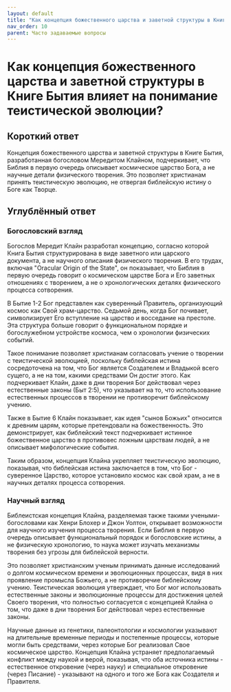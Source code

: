```yaml
---
layout: default
title: "Как концепция божественного царства и заветной структуры в Книге Бытия влияет на понимание теистической эволюции?"
nav_order: 10
parent: Часто задаваемые вопросы
---
```


# Как концепция божественного царства и заветной структуры в Книге Бытия влияет на понимание теистической эволюции?

## Короткий ответ

Концепция божественного царства и заветной структуры в Книге Бытия, разработанная богословом Мередитом Клайном, подчеркивает, что Библия в первую очередь описывает космическое царство Бога, а не научные детали физического творения. Это позволяет христианам принять теистическую эволюцию, не отвергая библейскую истину о Боге как Творце.

## Углублённый ответ

### Богословский взгляд

Богослов Мередит Клайн разработал концепцию, согласно которой Книга Бытия структурирована в виде заветного или царского документа, а не научного описания физического творения. В его трудах, включая "Oracular Origin of the State", он показывает, что Библия в первую очередь говорит о космическом царстве Бога и Его заветных отношениях с творением, а не о хронологических деталях физического процесса сотворения.

В Бытие 1-2 Бог представлен как суверенный Правитель, организующий космос как Свой храм-царство. Седьмой день, когда Бог почивает, символизирует Его вступление на царство и восседание на престоле. Эта структура больше говорит о функциональном порядке и богослужебном устройстве космоса, чем о хронологии физических событий.

Такое понимание позволяет христианам согласовать учение о творении с теистической эволюцией, поскольку библейская истина сосредоточена на том, что Бог является Создателем и Владыкой всего сущего, а не на том, какими средствами Он достиг этого. Как подчеркивает Клайн, даже в дни творения Бог действовал через естественные законы (Быт 2:5), что указывает на то, что использование естественных процессов в творении не противоречит библейскому учению.

Также в Бытие 6 Клайн показывает, как идея "сынов Божьих" относится к древним царям, которые претендовали на божественность. Это демонстрирует, как библейский текст подчеркивает истинное божественное царство в противовес ложным царствам людей, а не описывает мифологические события.

Таким образом, концепция Клайна укрепляет теистическую эволюцию, показывая, что библейская истина заключается в том, что Бог - суверенное Царство, которое установило космос как свой храм, а не в научных деталях процесса сотворения.

### Научный взгляд

Библеистская концепция Клайна, разделяемая также такими учеными-богословами как Хенри Блохер и Джон Уолтон, открывает возможности для научного изучения процесса творения. Если Библия в первую очередь описывает функциональный порядок и богословские истины, а не физическую хронологию, то наука может изучать механизмы творения без угрозы для библейской верности.

Это позволяет христианским ученым принимать данные исследований о долгом космическом времени и эволюционных процессах, видя в них проявление промысла Божьего, а не противоречие библейскому учению. Теистическая эволюция утверждает, что Бог мог использовать естественные законы и эволюционные процессы для достижения целей Своего творения, что полностью согласуется с концепцией Клайна о том, что даже в дни творения Бог действовал через естественные законы.

Научные данные из генетики, палеонтологии и космологии указывают на длительные временные периоды и постепенные процессы, которые могли быть средствами, через которые Бог реализовал Свое космическое царство. Концепция Клайна устраняет предполагаемый конфликт между наукой и верой, показывая, что оба источника истины - естественное откровение (через науку) и специальное откровение (через Писание) - указывают на одного и того же Бога как Создателя и Правителя.